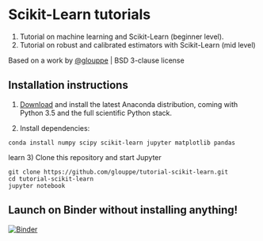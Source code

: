 # Scikit-Learn tutorials

1. Tutorial on machine learning and Scikit-Learn (beginner level).
2. Tutorial on robust and calibrated estimators with Scikit-Learn (mid level)

Based on a work by <a href="https://twitter.com/glouppe">@glouppe</a> | BSD 3-clause license

## Installation instructions

1) [Download](https://www.anaconda.com/download) and install the latest Anaconda distribution, coming with Python 3.5 and the full scientific Python stack. 

2) Install dependencies:
```
conda install numpy scipy scikit-learn jupyter matplotlib pandas
```
learn
3) Clone this repository and start Jupyter
```
git clone https://github.com/glouppe/tutorial-scikit-learn.git
cd tutorial-scikit-learn
jupyter notebook
```

## Launch on Binder without installing anything!
[![Binder](http://mybinder.org/badge.svg)](https://mybinder.org/v2/gh/RISE-SICS-V/tutorials-scikit-learn/master
)


